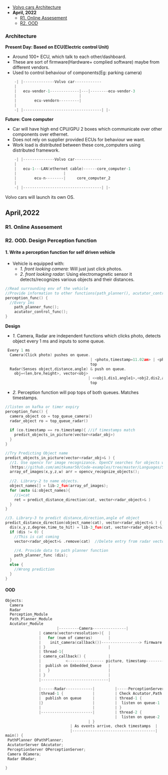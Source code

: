 - [Volvo cars Architecture](#ar)
- **April, 2022**
  - [R1. Online Assesement](#r1)
  - [R2. OOD](#r2)

<a name=ar></a>
### Architecture
**Present Day: Based on ECU(Electric control Unit)**
  - Around 100+ ECU, which talk to each other/dashboard.
  - These are sort of firmware(Hardware+ complied software) maybe from different vendors.
  - Used to control behaviour of components(Eg: parking camera)
```c
    -| |--------------Volvo car------------
    |
    |   ecu-vendor-1-------------|---|--------ecu-vendor-3
    |                            |
    |        ecu-vendorn---------|
    |
    -| |-----------------------------------| |-
```
**Future: Core computer**
- Car will have high end CPU/GPU 2 boxes which communicate over other components over ethernet.
- Does not rely on supplier provided ECUs for behaviour we want.
- Work load is distributed between these core_computers using distributed framework.
```c
    -| |--------------Volvo car------------
    |
    |   ecu-1---LAN(ethernet cable)------core_computer-1
    |                     |
    |        ecu-n--------|     core_computer_2
    |
    -| |-----------------------------------| |-
```
Volvo cars will launch its own OS.

## April,2022
<a name=r1></a>
### R1. Online Assesement

<a name=r2></a>
### R2. OOD. Design Perception function
#### 1. Write a perception function for self driven vehicle
- Vehicle is equipped with: 
  - _1. front looking camera:_ Will just just click photos.
  - _2. front looking radar:_ Using electromagnetic sensor it detects/recognizes various objects and their distances.
```c
//Read surrounding env of the vehicle
//Provide information to other functions(path_planner(), acutator_control())
perception_func() {
  //Every 1ms
	path_planner_func();
	acutator_control_func();
}
```
**Design**
- _1._ Camera, Radar are independent functions which clicks photo, detects object every 1 ms and inputs to some queue.
```c
 Every 1 ms
  Camera(Click photo) pushes on queue.
                                      | <photo,timestamp=11.02am> | <photo,timestamp=11.01am> |
                                      top
  Radar(Senses object,distance,angle) & push on queue.
    obj=<len,bre,height>, vector<obj>
                                     | <<obj1,dis1,angle1>,<obj2,dis2,angle2>,timestamp=11.02am> |...|
                                      top
```
- _2._ Perception function will pop tops of both queues. Matches timestamps.
```c
//listen on kafka or timer expiry
perception_func() {
  camera_object co = top_queue_camera()
  radar_object ro = top_queue_radar()
  
  if (co.timestamp == ro.timestamp){ //if timestamps match
	predict_objects_in_picture(vector<radar_obj>)
  }
}

//Try Predicting Object name
predict_objects_in_picture(vector<radar_obj>& ) {
  //1. Use opencv for image recognizance. OpenCV searches for objects within a picture. It does not names objects.
  (https://github.com/amitkumar50/Code-examples/tree/master/Languages/ScriptingLanguages/Python/machine_learning)
  array_of_images(x,y,z,w) arr = opencv_recognize_objects();
    
  //2. Library-2 to name objects.
  object_names[] = lib-2_fun(array_of_images);
  for (auto &i:object_names){
	//i=cat
	ret = predict_distance_direction(cat, vector<radar_object>& )
  }
}

//3. Library-3 to predict distance,direction,angle of object
predict_distance_direction(object_name(cat), vector<radar_object>& ) {
  dis(x,y,z,degree,time_to_hit) = lib-3_fun(cat, vector<radar_object>&)
  if (dis != 0) {
  	//This is cat coming
	vector<radar_object>& .remove(cat)	//Delete entry from radar vector
	
	//4. Provide data to path planner function
	path_planner_func (dis);
  }
  else {
  	//Wrong prediction
  }
}
```
#### OOD
```c
Objects:
  Camera
  Radar
  Perception_Module
  Path_Planner_Module
  Acutator_Module
                       |---------Camera---------------|
		       | camera(vector<resolution>){  |
		       |   for (num of cameras)       |
		       |    init_camera(callback())-----------------> firmware ----init----> CAMERA-1
		       | }                            |
		       | thread-1{
		       | camera_callback() {          |                                     click_picture
		       |           <---------------- picture, timestamp-----------------------------
		       |  publish on Embedded_Queue   |
		       |   }                          |
		       | }                            |
		       |------------------------------|
		       
		       |------Radar------------|         |-----PerceptionServer----------------|
		       |thread-1 {             |         | Check Acutator,Path Planner on pipe |
		       |  publish on queue     |         | thread-1 {
		       |}                      |         |  listen on queue-1
		       |                       |         | }
		       |-----------------------|         | thread-2 {
		                                         |  listen on queue-2
		       				         | }
							 | As events arrive, check timestamps  |
							 |-------------------------------------|
main() {               
 PathPlanner OPathPlanner;
 AcutatorServer OAcutator;
 PerceptionServer OPerceptionServer;
 Camera OCamera;
 Radar ORadar;
 
}
```
